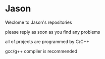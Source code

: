 Jason
=====
Weclome to Jason's repositories

please reply as soon as you find any problems

all of projects are programmed by C/C++

gcc/g++ compiler is recommended
